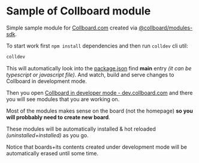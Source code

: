 # Sample of Collboard module

Simple sample module for [Collboard.com](https://collboard.com/) created via [@collboard/modules-sdk](https://www.npmjs.com/package/@collboard/modules-sdk).

To start work first `npm install` dependencies and then run `colldev` cli util:

```bash
colldev
```

This will automatically look into the [package.json](./package.json) find **main** entry *(it can be typescript or javascript file)*. And watch, build and serve changes to Collboard in development mode.

Then you open [Collboard in developer mode - dev.collboard.com](https://dev.collboard.com) and there you will see modules that you are working on.

Most of the modules makes sense on the board (not the homepage) **so you will probbably need to create new board**.

These modules will be automatically installed & hot reloaded *(uninstalled+installed)* as you go.

Notice that boards+its contents created under development mode will be automatically erased until some time.

